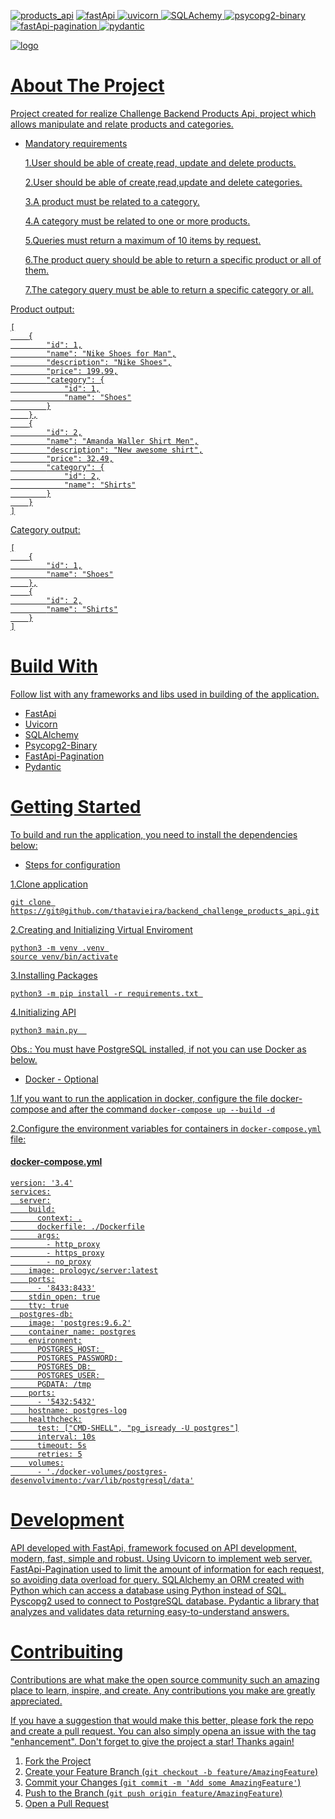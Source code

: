 
<p><a href="https://github.com/thatavieira/backend_challenge_products_api"><img alt="products_api" src="https://img.shields.io/badge/products__api-1.2.1-orange"></a>
<a href="https://pypi.org/"><img alt="fastApi" src="https://img.shields.io/badge/fastApi-0.75.1-green">
<a href="https://pypi.org/"><img alt="uvicorn" src="https://img.shields.io/badge/uvicorn-0.17.6-red">
<a href="https://pypi.org/"><img alt="SQLAchemy" src="https://img.shields.io/badge/SQLAchemy-1.4.36-9cf">
<a href="https://pypi.org/"><img alt="psycopg2-binary" src="https://img.shields.io/badge/psycopg2--binary-2.9.3-yellow">
<a href="https://pypi.org/"><img alt="fastApi-pagination" src="https://img.shields.io/badge/fastApi--pagination-0.9.3-blue">
<a href="https://pypi.org/"><img alt="pydantic" src="https://img.shields.io/badge/pydantic-1.9.1-inactive"></p>


<img alt="logo" src="https://raw.githubusercontent.com/thatavieira/backend_challenge_products_api/developer/img/fast_api.png"/>


# About The Project

Project created for realize Challenge Backend Products Api, project which allows manipulate and relate products and categories.

* Mandatory requirements
    
    1.User should be able of create,read, update and delete products.
    
    2.User should be able of create,read,update and delete categories.

    3.A product must be related to a category.

    4.A category must be related to one or more products.

    5.Queries must return a maximum of 10 items by request.

    6.The product query should be able to return a specific product or all of them.

    7.The category query must be able to return a specific category or all.


Product output:
```
[
    {
        "id": 1,
        "name": "Nike Shoes for Man",
        "description": "Nike Shoes",
        "price": 199.99,
        "category": {
            "id": 1,
            "name": "Shoes"
        }
    },
    {
        "id": 2,
        "name": "Amanda Waller Shirt Men",
        "description": "New awesome shirt",
        "price": 32.49,
        "category": {
            "id": 2,
            "name": "Shirts"
        }
    }
]
```


Category output:
```    
[
    {
        "id": 1,
        "name": "Shoes"
    },
    {
        "id": 2,
        "name": "Shirts"
    }
]
```



# Build With

Follow list with any frameworks and libs used in building of the application.

* FastApi
* Uvicorn
* SQLAlchemy
* Psycopg2-Binary
* FastApi-Pagination
* Pydantic

# Getting Started

To build and run the application, you need to install the dependencies below:

* Steps for configuration

1.Clone application
    
    git clone https://git@github.com/thatavieira/backend_challenge_products_api.git
    
    
2.Creating and Initializing Virtual Enviroment

    python3 -m venv .venv 
    source venv/bin/activate

3.Installing Packages

    python3 -m pip install -r requirements.txt 

4.Initializing API

    python3 main.py  

Obs.: You must have PostgreSQL installed, if not you can use Docker as below.

* Docker - Optional

1.If you want to run the application in docker, configure the file docker-compose and after the command `docker-compose up --build -d`

2.Configure the environment variables for containers in `docker-compose.yml` file:

#### docker-compose.yml
```
version: '3.4'
services:
  server:
    build:
      context: .
      dockerfile: ./Dockerfile
      args:
        - http_proxy
        - https_proxy
        - no_proxy
    image: prologyc/server:latest
    ports:
      - '8433:8433'
    stdin_open: true
    tty: true
  postgres-db:
    image: 'postgres:9.6.2'
    container_name: postgres
    environment:
      POSTGRES_HOST: 
      POSTGRES_PASSWORD: 
      POSTGRES_DB: 
      POSTGRES_USER: 
      PGDATA: /tmp
    ports:
      - '5432:5432'
    hostname: postgres-log
    healthcheck:
      test: ["CMD-SHELL", "pg_isready -U postgres"]
      interval: 10s
      timeout: 5s
      retries: 5
    volumes:
      - './docker-volumes/postgres-desenvolvimento:/var/lib/postgresql/data'
```

# Development

API developed with FastApi, framework focused on API development, modern, fast, simple and robust. Using Uvicorn to implement web server.
FastApi-Pagination used to limit the amount of information for each request, so avoiding data overload for query.
SQLAlchemy an ORM created with Python which can access a database using Python instead of SQL.
Pyscopg2 used to connect to PostgreSQL database.
Pydantic a library that analyzes and validates data returning easy-to-understand answers.



# Contribuiting
Contributions are what make the open source community such an amazing place to learn, inspire, and create. Any contributions you make are greatly appreciated.

If you have a suggestion that would make this better, please fork the repo and create a pull request. You can also simply opena an issue with the tag "enhancement". Don't forget to give the project a star! Thanks again!

1. Fork the Project
2. Create your Feature Branch (`git checkout -b feature/AmazingFeature`)
3. Commit your Changes (`git commit -m 'Add some AmazingFeature'`)
4. Push to the Branch (`git push origin feature/AmazingFeature`)
5. Open a Pull Request

